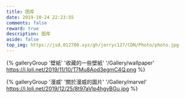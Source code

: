 ```yaml
---
title: 图库
date: 2019-10-24 22:23:55
comments: false
reward: true
description: 图库
aside: false
top_img: https://jsd.012700.xyz/gh/jerryc127/CDN/Photo/photo.jpg
---
```


{% galleryGroup '壁紙' '收藏的一些壁紙' '/Gallery/wallpaper' https://i.loli.net/2019/11/10/T7Mu8Aod3egmC4Q.png %}

{% galleryGroup '漫威' '關於漫威的圖片' '/Gallery/marvel' https://i.loli.net/2019/12/25/8t97aVlp4hgyBGu.jpg %}
